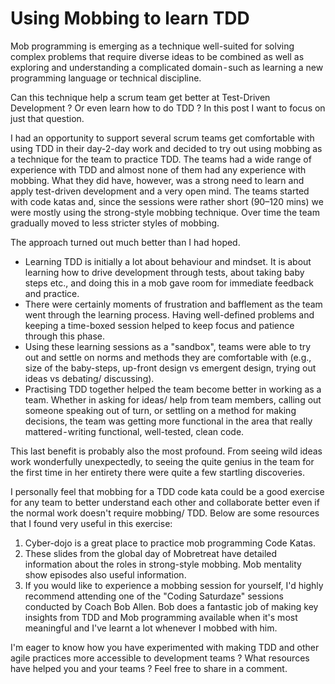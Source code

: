# Using Mobbing to learn TDD
Mob programming is emerging as a technique well-suited for solving complex problems that require diverse ideas to be combined as well as exploring and understanding a complicated domain - such as learning a new programming language or technical discipline.

Can this technique help a scrum team get better at Test-Driven Development ? Or even learn how to do TDD ? In this post I want to focus on just that question.

I had an opportunity to support several scrum teams get comfortable with using TDD in their day-2-day work and decided to try out using mobbing as a technique for the team to practice TDD. The teams had a wide range of experience with TDD and almost none of them had any experience with mobbing. What they did have, however, was a strong need to learn and apply test-driven development and a very open mind. The teams started with code katas and, since the sessions were rather short (90–120 mins) we were mostly using the strong-style mobbing technique. Over time the team gradually moved to less stricter styles of mobbing.

The approach turned out much better than I had hoped.

* Learning TDD is initially a lot about behaviour and mindset. It is about learning how to drive development through tests, about taking baby steps etc., and doing this in a mob gave room for immediate feedback and practice.
* There were certainly moments of frustration and bafflement as the team went through the learning process. Having well-defined problems and keeping a time-boxed session helped to keep focus and patience through this phase.
* Using these learning sessions as a "sandbox", teams were able to try out and settle on norms and methods they are comfortable with (e.g., size of the baby-steps, up-front design vs emergent design, trying out ideas vs debating/ discussing).
* Practising TDD together helped the team become better in working as a team. Whether in asking for ideas/ help from team members, calling out someone speaking out of turn, or settling on a method for making decisions, the team was getting more functional in the area that really mattered - writing functional, well-tested, clean code.

This last benefit is probably also the most profound. From seeing wild ideas work wonderfully unexpectedly, to seeing the quite genius in the team for the first time in her entirety there were quite a few startling discoveries.

I personally feel that mobbing for a TDD code kata could be a good exercise for any team to better understand each other and collaborate better even if the normal work doesn't require mobbing/ TDD. Below are some resources that I found very useful in this exercise:
1. Cyber-dojo is a great place to practice mob programming Code Katas.
2. These slides from the global day of Mobretreat have detailed information about the roles in strong-style mobbing. Mob mentality show episodes also useful information.
3. If you would like to experience a mobbing session for yourself, I'd highly recommend attending one of the "Coding Saturdaze" sessions conducted by Coach Bob Allen. Bob does a fantastic job of making key insights from TDD and Mob programming available when it's most meaningful and I've learnt a lot whenever I mobbed with him.

I'm eager to know how you have experimented with making TDD and other agile practices more accessible to development teams ? What resources have helped you and your teams ? Feel free to share in a comment.
